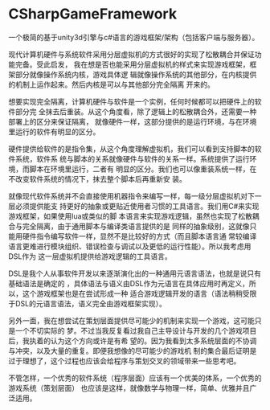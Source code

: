 # CSharpGameFramework

一个极简的基于unity3d引擎与c#语言的游戏框架/架构（包括客户端与服务器）。

现代计算机硬件与系统软件采用分层虚拟机的方式很好的实现了松散耦合并保证功能完备。受此启发，
我在想是否也能采用分层虚拟机的样式来实现游戏框架，框架部分就像操作系统内核，游戏具体逻
辑就像操作系统的其他部分，在内核提供的机制上运作起来。然后内核是可以与其他部分完全隔离
开来的。

想要实现完全隔离，计算机硬件与软件是一个实例，任何时候都可以把硬件上的软件部分完
全抹去后重装。从这个角度看，除了逻辑上的松散耦合外，还需要一种部署上的区分来保证隔离，
就像硬件一样，这部分提供的是运行环境，与在环境里运行的软件有明显的区分。

硬件提供给软件的是指令集，从这个角度理解虚拟机，我们可以看到支持脚本的软件系统，软件系
统与脚本的关系就像硬件与软件的关系一样。系统提供了运行环境，而脚本在环境里运行，二者有
明显的区分。我们也可以像重装系统一样，在不改变软件系统的情况下，抹去整个脚本后再重新安
装。

就像现代软件系统并不会直接使用机器指令来编写一样，每一级分层虚拟机对下一层必须提供能支
持更好的抽象或更贴近使用者习惯的工具语言。我们用C#来实现游戏框架，如果使用lua或类似的脚
本语言来实现游戏逻辑，虽然也实现了松散耦合与完全隔离，由于通用脚本与编译类语言提供的是
同样的抽象级别，这就像只能用硬件指令编写软件一样，显然不是比较好的方式（而且脚本语言通
常较编译语言更难进行模块组织、错误检查与调试以及更低的运行性能）。所以我考虑用DSL作为
这一层虚拟机提供给游戏逻辑的工具语言。

DSL是我个人从事软件开发以来逐渐演化出的一种通用元语言语法，也就是说只有基础语法是确定的
，具体语法与语义由DSL作为元语言在具体应用时再定义，所以，这个游戏框架也是在尝试形成一种
适合游戏逻辑开发的语言（语法稍稍受限于DSL的元语言语法，语义完全由游戏框架实现）。

另外一面，我在想尝试在策划层面提供尽可能少的机制来实现一个游戏，这可能只是一个不切实际的
梦。不过当我反复看过我自己主导设计与开发的几个游戏项目后，我执着的认为这个方向或许是有希
望的。因为我看到太多系统层面的不协调与冲突，以及大量的重复。即便我想像的尽可能少的游戏机
制的集合最后证明是过于理想了，这个过程也应该会给程序与策划交叉的领域带来一些思考吧。

不管怎样，一个优秀的软件系统（程序层面）应该有一个优美的体系，一个优秀的游戏系统（策划层面）
也应该是这样，就像数学与物理一样，简单、优雅并且广泛适用。
